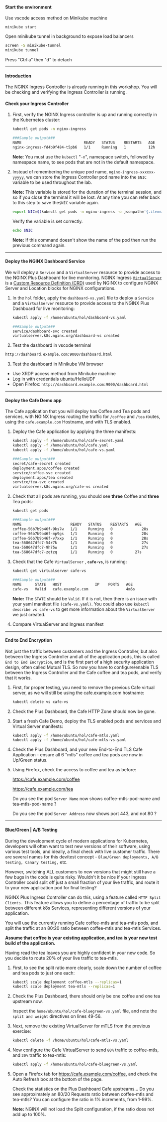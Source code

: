 #### Start the environment
Use vscode access method on Minikube machine

```minikube start```

Open minikube tunnel in background to expose load balancers 

```bash
screen -S minikube-tunnel
minikube tunnel
```

Press "Ctrl a" then "d" to detach

---

#### Introduction

The NGINX Ingress Controller is already running in this workshop. You will be checking and verifying the Ingress Controller is running.

#### Check your Ingress Controller

1. First, verify the NGINX Ingress controller is up and running correctly in the Kubernetes cluster:

   ```bash
   kubectl get pods -n nginx-ingress
   ```

   ```bash
   ###Sample output###
   NAME                            READY   STATUS    RESTARTS   AGE
   nginx-ingress-fd4b9f484-t5pb6   1/1     Running   1          12h
   ```

   **Note**: You must use the `kubectl` "`-n`", namespace switch, followed by namespace name, to see pods that are not in the default namespace.

1. Instead of remembering the unique pod name, `nginx-ingress-xxxxxx-yyyyy`, we can store the Ingress Controller pod name into the `$NIC` variable to be used throughout the lab.

   **Note:** This variable is stored for the duration of the terminal session, and so if you close the terminal it will be lost. At any time you can refer back to this step to save the`$NIC` variable again.

   ```bash
   export NIC=$(kubectl get pods -n nginx-ingress -o jsonpath='{.items[0].metadata.name}')
   ```

   Verify the variable is set correctly.
   ```bash
   echo $NIC
   ```
   **Note:** If this command doesn't show the name of the pod then run the previous command again.

---

#### Deploy the NGINX Dashboard Service

We will deploy a `Service` and a `VirtualServer` resource to provide access to the NGINX Plus Dashboard for live monitoring.  NGINX Ingress [`VirtualServer`](https://docs.nginx.com/nginx-ingress-controller/configuration/virtualserver-and-virtualserverroute-resources/) is a [Custom Resource Definition (CRD)](https://kubernetes.io/docs/concepts/extend-kubernetes/api-extension/custom-resources/) used by NGINX to configure NGINX Server and Location blocks for NGINX configurations.


1. In the `hol` folder, apply the `dashboard-vs.yaml` file to deploy a `Service` and a `VirtualServer` resource to provide access to the NGINX Plus Dashboard for live monitoring:

    ```bash
    kubectl apply -f /home/ubuntu/hol/dashboard-vs.yaml
    ```
    ```bash
    ###Sample output###
    service/dashboard-svc created
    virtualserver.k8s.nginx.org/dashboard-vs created
    ```

2. Test the dashboard in vscode terminal
   
```bash
http://dashboard.example.com:9000/dashboard.html
```

3. Test the dashboard in Minikube VM browser
* Use XRDP access method from Minikube machine
* Log in with credentials ubuntu/HelloUDF
* Open Firefox: `http://dashboard.example.com:9000/dashboard.html`

---

#### Deploy the Cafe Demo app

The Cafe application that you will deploy has Coffee and Tea pods and services, with NGINX Ingress routing the traffic for `/coffee` and `/tea` routes, using the `cafe.example.com` Hostname, and with TLS enabled. 

1. Deploy the Cafe application by applying the three manifests:

    ```bash
    kubectl apply -f /home/ubuntu/hol/cafe-secret.yaml
    kubectl apply -f /home/ubuntu/hol/cafe.yaml
    kubectl apply -f /home/ubuntu/hol/cafe-vs.yaml
    ```
    ```bash
    ###Sample output###
    secret/cafe-secret created
    deployment.apps/coffee created
    service/coffee-svc created
    deployment.apps/tea created
    service/tea-svc created
    virtualserver.k8s.nginx.org/cafe-vs created
    ```

2. Check that all pods are running, you should see **three** Coffee and **three** Tea pods:

    ```bash
    kubectl get pods
    ```
    ```bash
    ###Sample output###
    NAME                      READY   STATUS    RESTARTS   AGE
    coffee-56b7b9b46f-9ks7w   1/1     Running   0             28s
    coffee-56b7b9b46f-mp9gs   1/1     Running   0             28s
    coffee-56b7b9b46f-v7xxp   1/1     Running   0             28s
    tea-568647dfc7-54r7k      1/1     Running   0             27s
    tea-568647dfc7-9h75w      1/1     Running   0             27s
    tea-568647dfc7-zqtzq      1/1     Running   0          27s
    ```

3. Check that the Cafe `VirtualServer` , **`cafe-vs`**, is running:

    ```bash
    kubectl get virtualserver cafe-vs
    ```
    ```bash
    ###Sample output###
    NAME      STATE   HOST               IP    PORTS   AGE
    cafe-vs   Valid   cafe.example.com                 4m6s
    ```

    **Note:** The `STATE` should be `Valid`.  If it is not, then there is an issue with your yaml manifest file `(cafe-vs.yaml)`.  You could also use `kubectl describe vs cafe-vs` to get more information about the `VirtualServer` we just created.

4. Compare VirtualServer and Ingress manifest

---

#### End to End Encryption  

Not just the traffic between customers and the Ingress Controller, but also between the Ingress Controller and all of the application pods, this is called `End to End Encryption`, and is the first part of a high security application design, often called Mutual TLS. So now you have to configure/enable TLS between the Ingress Controller and the Cafe coffee and tea pods, and verify that it works.

1. First, for proper testing, you need to remove the previous Cafe virtual server, as we will still be using the cafe.example.com hostname:

    ```bash
    kubectl delete vs cafe-vs
    ```

2. Check the Plus Dashboard, the Cafe HTTP Zone should now be gone.

3. Start a fresh Cafe Demo, deploy the TLS enabled pods and services and Virtual Server manifests:

    ```bash
    kubectl apply -f /home/ubuntu/hol/cafe-mtls.yaml
    kubectl apply -f /home/ubuntu/hol/cafe-mtls-vs.yaml
    ```
    
4. Check the Plus Dashboard, and your new End-to-End TLS Cafe Application - ensure all 6 "mtls" coffee and tea pods are now in Up/Green status.

5. Using Firefox, check the access to coffee and tea as before:

    https://cafe.example.com/coffee
    
    https://cafe.example.com/tea

    Do you see the pod `Server Name` now shows coffee-mtls-pod-name and tea-mtls-pod-name ?

    Do you see the pod `Server Address` now shows port 443, and not 80 ?

---

#### Blue/Green | A/B Testing

During the development cycle of modern applications for Kubernetes, developers will often want to test new versions of their software, using various test tools, and ideally, a final check with live customer traffic.  There are several names for this dev/test concept - `Blue/Green deployments, A/B testing, Canary testing,` etc.  

However, switching ALL customers to new versions that might still have a few bugs in the code is quite risky. Wouldn't it be nice if your Ingress Controller could split off just a small fraction of your live traffic, and route it to your new application pod for final testing?  

NGINX Plus Ingress Controller can do this, using a feature called `HTTP Split Clients.`  This feature allows you to define a percentage of traffic to be split between different k8s Services, representing different versions of your application.

You will use the currently running Cafe coffee-mtls and tea-mtls pods, and split the traffic at an 80:20 ratio between coffee-mtls and tea-mtls Services.  

**Assume that coffee is your existing application, and tea is your new test build of the application.**  

Having read the tea leaves you are highly confident in your new code. So you decide to route 20% of your live traffic to tea-mtls.

1. First, to see the split ratio more clearly, scale down the number of coffee and tea pods to just one each:

    ```bash
    kubectl scale deployment coffee-mtls --replicas=1
    kubectl scale deployment tea-mtls --replicas=1
    ```

2. Check the Plus Dashboard, there should only be one coffee and one tea upstream now.

    Inspect the `home/ubuntu/hol/cafe-bluegreen-vs.yaml` file, and note the `split and weight` directives on lines 49-56.

3. Next, remove the existing VirtualServer for mTLS from the previous exercise:

    ```bash
    kubectl delete -f /home/ubuntu/hol/cafe-mtls-vs.yaml
    ```

4. Now configure the Cafe VirtualServer to send `80%` traffic to coffee-mtls, and `20%` traffic to tea-mtls:

    ```bash
    kubectl apply -f /home/ubuntu/hol/cafe-bluegreen-vs.yaml
    ```

5. Open a Firefox tab for https://cafe.example.com/coffee, and check the Auto Refresh box at the bottom of the page.


    Check the statistics on the Plus Dashboard Cafe upstreams... Do you see approximately an 80/20 Requests ratio between coffee-mtls and tea-mtls?  You can configure the ratio in 1% increments, from 1-99%.  

    **Note:** NGINX will not load the Split configuration, if the ratio does not add up to 100%.
